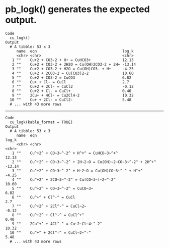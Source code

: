 # pb_logk() generates the expected output.

    Code
      cu_logk()
    Output
      # A tibble: 53 x 3
         name  eqn                                      log_k 
         <chr> <chr>                                    <chr> 
       1 ""    Cu+2 + CO3-2 + H+ = CuHCO3+              12.13 
       2 ""    Cu+2 + CO3-2 + 2H2O = Cu(OH)2CO3-2 + 2H+ -13.14
       3 ""    Cu+2 + CO3-2 + H2O = Cu(OH)CO3- + H+     -4.25 
       4 ""    Cu+2 + 2CO3-2 = Cu(CO3)2-2               10.60 
       5 ""    Cu+2 + CO3-2 = CuCO3                     6.82  
       6 ""    Cu+ + Cl- = CuCl                         2.7   
       7 ""    Cu+2 + 2Cl- = CuCl2                      -0.12 
       8 ""    Cu+2 + Cl- = CuCl+                       0.40  
       9 ""    2Cu+ + 4Cl- = Cu2Cl4-2                   10.32 
      10 ""    Cu+ + 2Cl- = CuCl2-                      5.48  
      # ... with 43 more rows

---

    Code
      cu_logk(kable_format = TRUE)
    Output
      # A tibble: 53 x 3
         name  eqn                                                      log_k 
         <chr> <chr>                                                    <chr> 
       1 ""    Cu^+2^ + CO~3~^-2^ + H^+^ = CuHCO~3~^+^                  12.13 
       2 ""    Cu^+2^ + CO~3~^-2^ + 2H~2~O = Cu(OH)~2~CO~3~^-2^ + 2H^+^ -13.14
       3 ""    Cu^+2^ + CO~3~^-2^ + H~2~O = Cu(OH)CO~3~^-^ + H^+^       -4.25 
       4 ""    Cu^+2^ + 2CO~3~^-2^ = Cu(CO~3~)~2~^-2^                   10.60 
       5 ""    Cu^+2^ + CO~3~^-2^ = CuCO~3~                             6.82  
       6 ""    Cu^+^ + Cl^-^ = CuCl                                     2.7   
       7 ""    Cu^+2^ + 2Cl^-^ = CuCl~2~                                -0.12 
       8 ""    Cu^+2^ + Cl^-^ = CuCl^+^                                 0.40  
       9 ""    2Cu^+^ + 4Cl^-^ = Cu~2~Cl~4~^-2^                         10.32 
      10 ""    Cu^+^ + 2Cl^-^ = CuCl~2~^-^                              5.48  
      # ... with 43 more rows

